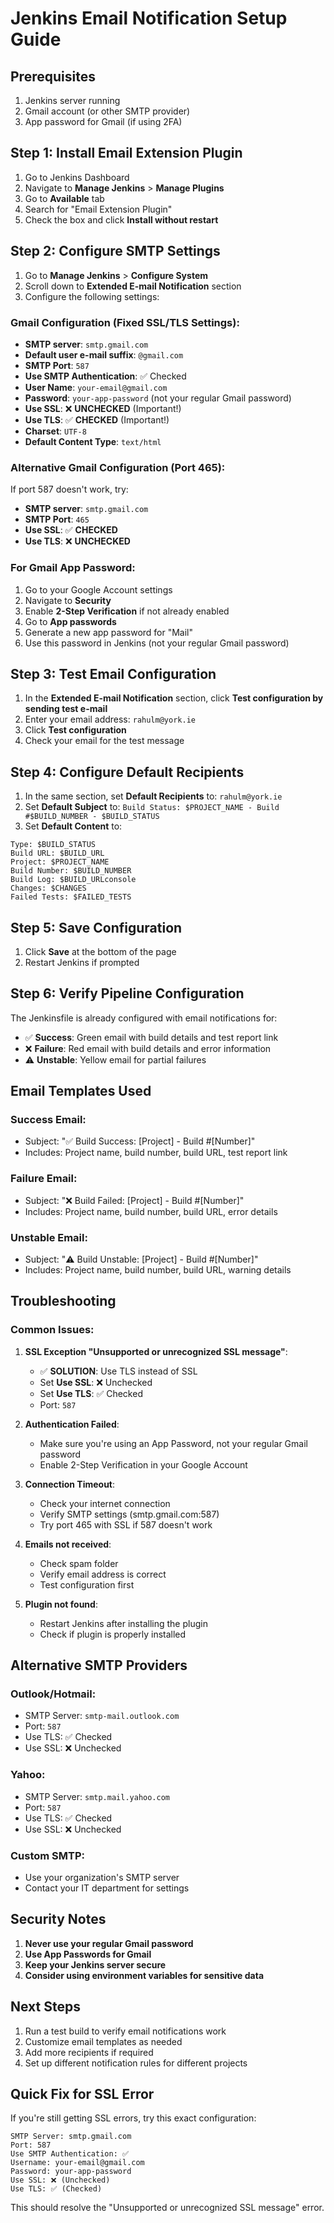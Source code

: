 # Jenkins Email Notification Setup Guide

## Prerequisites
1. Jenkins server running
2. Gmail account (or other SMTP provider)
3. App password for Gmail (if using 2FA)

## Step 1: Install Email Extension Plugin

1. Go to Jenkins Dashboard
2. Navigate to **Manage Jenkins** > **Manage Plugins**
3. Go to **Available** tab
4. Search for "Email Extension Plugin"
5. Check the box and click **Install without restart**

## Step 2: Configure SMTP Settings

1. Go to **Manage Jenkins** > **Configure System**
2. Scroll down to **Extended E-mail Notification** section
3. Configure the following settings:

### Gmail Configuration (Fixed SSL/TLS Settings):
- **SMTP server**: `smtp.gmail.com`
- **Default user e-mail suffix**: `@gmail.com`
- **SMTP Port**: `587`
- **Use SMTP Authentication**: ✅ Checked
- **User Name**: `your-email@gmail.com`
- **Password**: `your-app-password` (not your regular Gmail password)
- **Use SSL**: ❌ **UNCHECKED** (Important!)
- **Use TLS**: ✅ **CHECKED** (Important!)
- **Charset**: `UTF-8`
- **Default Content Type**: `text/html`

### Alternative Gmail Configuration (Port 465):
If port 587 doesn't work, try:
- **SMTP server**: `smtp.gmail.com`
- **SMTP Port**: `465`
- **Use SSL**: ✅ **CHECKED**
- **Use TLS**: ❌ **UNCHECKED**

### For Gmail App Password:
1. Go to your Google Account settings
2. Navigate to **Security**
3. Enable **2-Step Verification** if not already enabled
4. Go to **App passwords**
5. Generate a new app password for "Mail"
6. Use this password in Jenkins (not your regular Gmail password)

## Step 3: Test Email Configuration

1. In the **Extended E-mail Notification** section, click **Test configuration by sending test e-mail**
2. Enter your email address: `rahulm@york.ie`
3. Click **Test configuration**
4. Check your email for the test message

## Step 4: Configure Default Recipients

1. In the same section, set **Default Recipients** to: `rahulm@york.ie`
2. Set **Default Subject** to: `Build Status: $PROJECT_NAME - Build #$BUILD_NUMBER - $BUILD_STATUS`
3. Set **Default Content** to:
```
Type: $BUILD_STATUS
Build URL: $BUILD_URL
Project: $PROJECT_NAME
Build Number: $BUILD_NUMBER
Build Log: $BUILD_URLconsole
Changes: $CHANGES
Failed Tests: $FAILED_TESTS
```

## Step 5: Save Configuration

1. Click **Save** at the bottom of the page
2. Restart Jenkins if prompted

## Step 6: Verify Pipeline Configuration

The Jenkinsfile is already configured with email notifications for:
- ✅ **Success**: Green email with build details and test report link
- ❌ **Failure**: Red email with build details and error information
- ⚠️ **Unstable**: Yellow email for partial failures

## Email Templates Used

### Success Email:
- Subject: "✅ Build Success: [Project] - Build #[Number]"
- Includes: Project name, build number, build URL, test report link

### Failure Email:
- Subject: "❌ Build Failed: [Project] - Build #[Number]"
- Includes: Project name, build number, build URL, error details

### Unstable Email:
- Subject: "⚠️ Build Unstable: [Project] - Build #[Number]"
- Includes: Project name, build number, build URL, warning details

## Troubleshooting

### Common Issues:

1. **SSL Exception "Unsupported or unrecognized SSL message"**:
   - ✅ **SOLUTION**: Use TLS instead of SSL
   - Set **Use SSL**: ❌ Unchecked
   - Set **Use TLS**: ✅ Checked
   - Port: `587`

2. **Authentication Failed**:
   - Make sure you're using an App Password, not your regular Gmail password
   - Enable 2-Step Verification in your Google Account

3. **Connection Timeout**:
   - Check your internet connection
   - Verify SMTP settings (smtp.gmail.com:587)
   - Try port 465 with SSL if 587 doesn't work

4. **Emails not received**:
   - Check spam folder
   - Verify email address is correct
   - Test configuration first

5. **Plugin not found**:
   - Restart Jenkins after installing the plugin
   - Check if plugin is properly installed

## Alternative SMTP Providers

### Outlook/Hotmail:
- SMTP Server: `smtp-mail.outlook.com`
- Port: `587`
- Use TLS: ✅ Checked
- Use SSL: ❌ Unchecked

### Yahoo:
- SMTP Server: `smtp.mail.yahoo.com`
- Port: `587`
- Use TLS: ✅ Checked
- Use SSL: ❌ Unchecked

### Custom SMTP:
- Use your organization's SMTP server
- Contact your IT department for settings

## Security Notes

1. **Never use your regular Gmail password**
2. **Use App Passwords for Gmail**
3. **Keep your Jenkins server secure**
4. **Consider using environment variables for sensitive data**

## Next Steps

1. Run a test build to verify email notifications work
2. Customize email templates as needed
3. Add more recipients if required
4. Set up different notification rules for different projects

## Quick Fix for SSL Error

If you're still getting SSL errors, try this exact configuration:

```
SMTP Server: smtp.gmail.com
Port: 587
Use SMTP Authentication: ✅
Username: your-email@gmail.com
Password: your-app-password
Use SSL: ❌ (Unchecked)
Use TLS: ✅ (Checked)
```

This should resolve the "Unsupported or unrecognized SSL message" error. 